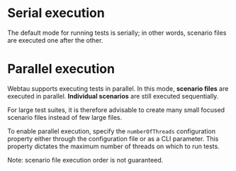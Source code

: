 # Serial execution

The default mode for running tests is serially; in other words, scenario files are executed one after the other.

# Parallel execution

Webtau supports executing tests in parallel.  In this mode, **scenario files** are executed in parallel.  **Individual 
scenarios** are still executed sequentially.

For large test suites, it is therefore advisable to create many small focused scenario files instead of few large files.

To enable parallel execution, specify the `numberOfThreads` configuration property either through the configuration file
or as a CLI parameter.  This property dictates the maximum number of threads on which to run tests.

Note: scenario file execution order is not guaranteed.
